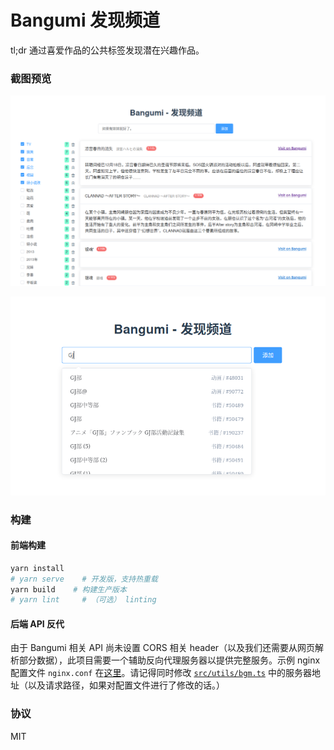 # Bangumi 发现频道

tl;dr 通过喜爱作品的公共标签发现潜在兴趣作品。

### 截图预览

![Result list](docs/assets/result_list.png)

![Search suggestions](docs/assets/search_list.png)

### 构建

#### 前端构建

``` sh
yarn install
# yarn serve    # 开发版，支持热重载
yarn build    # 构建生产版本
# yarn lint     # （可选） linting
```

#### 后端 API 反代

由于 Bangumi 相关 API 尚未设置 CORS 相关 header（以及我们还需要从网页解析部分数据），此项目需要一个辅助反向代理服务器以提供完整服务。示例 nginx 配置文件 `nginx.conf` 在[这里](https://github.com/outloudvi/bgm-discover/blob/master/nginx.conf)。请记得同时修改 [`src/utils/bgm.ts`](https://github.com/outloudvi/bgm-discover/blob/master/src/utils/bgm.ts#L3) 中的服务器地址（以及请求路径，如果对配置文件进行了修改的话。）

### 协议

MIT